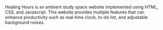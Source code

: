 Healing Hours is an ambient study space website implemented using HTML, CSS, and Javascript. This website provides multiple features that can enhance productivity such as real-time clock, to-do list, and adjustable background noises. 
